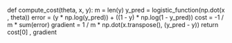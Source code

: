 def compute_cost(theta, x, y):
    m = len(y)
    y_pred = logistic_function(np.dot(x , theta))
    error = (y * np.log(y_pred)) + ((1 - y) * np.log(1 - y_pred))
    cost = -1 / m * sum(error)
    gradient = 1 / m * np.dot(x.transpose(), (y_pred - y))
    return cost[0] , gradient
